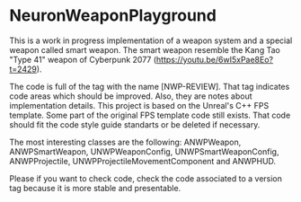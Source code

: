 # NeuronWeaponPlayground

This is a work in progress implementation of a weapon system and a special weapon called smart weapon. The smart weapon resemble the Kang Tao "Type 41" weapon of Cyberpunk 2077 (https://youtu.be/6wI5xPae8Eo?t=2429).

The code is full of the tag with the name [NWP-REVIEW]. That tag indicates code areas which should be improved. Also, they are notes about implementation details. This project is based on the Unreal's C++ FPS template. Some part of the original FPS template code still exists. That code should fit the code style guide standarts or be deleted if necessary.

The most interesting classes are the following: ANWPWeapon, ANWPSmartWeapon, UNWPWeaponConfig, UNWPSmartWeaponConfig, ANWPProjectile, UNWPProjectileMovementComponent and ANWPHUD.

Please if you want to check code, check the code associated to a version tag because it is more stable and presentable.